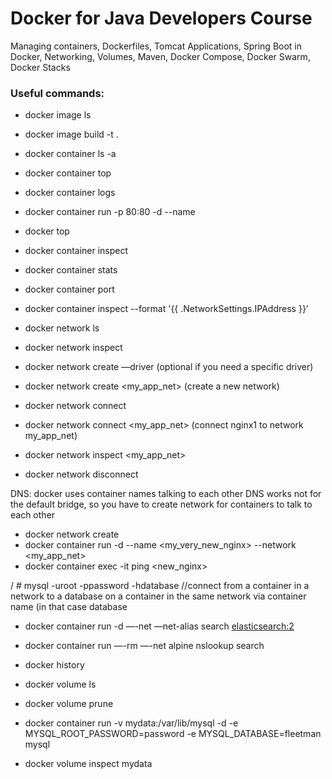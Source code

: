 # Docker for Java Developers Course
Managing containers, Dockerfiles, Tomcat Applications, Spring Boot in Docker, Networking, Volumes, Maven, Docker Compose, Docker Swarm, Docker Stacks

### Useful commands:

- docker image ls
- docker image build -t <jdk-image> .

- docker container ls -a
- docker container top <webhost>
- docker container logs <webhost>
- docker container run -p 80:80 -d --name <webhost> <nginx>

- docker top <mongo>
- docker container inspect <mongo>
- docker container stats <mongo>

- docker container port <myql>
- docker container inspect --format '{{ .NetworkSettings.IPAddress  }}’ <mysql>

- docker network ls
- docker network inspect
- docker network create —driver (optional if you need a specific driver)
- docker network create <my_app_net> (create a new network)
- docker network connect
- docker network connect <my_app_net> <nginx1> (connect nginx1 to network my_app_net)
- docker network inspect <my_app_net>
- docker network disconnect

DNS: docker uses container names talking to each other
DNS works not for the default bridge, so you have to create network for containers to talk to each other

- docker network create <dude>
- docker container run -d --name <my_very_new_nginx> --network <my_app_net> <nginx>
- docker container exec -it <nginx1> ping <new_nginx>

/ # mysql -uroot -ppassword -hdatabase  	//connect from a container in a network to a database on a container in the 						same network via container name (in that case database

- docker container run -d —-net <dude> —net-alias search <elasticsearch:2>
- docker container run —-rm —-net <dude> alpine nslookup search

- docker history <nginx>

- docker volume ls
- docker volume prune
- docker container run -v mydata:/var/lib/mysql -d  -e MYSQL_ROOT_PASSWORD=password -e MYSQL_DATABASE=fleetman mysql
- docker volume inspect mydata

